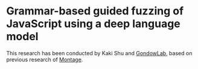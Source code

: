 # Grammar-based guided fuzzing of JavaScript using a deep language model

This research has been conducted by Kaki Shu and [GondowLab](https://gondowlab.jimdofree.com/), based on previous research of [Montage](https://github.com/WSP-LAB/Montage).
